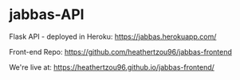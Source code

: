 # jabbas-API

Flask API - deployed in Heroku: https://jabbas.herokuapp.com/

Front-end Repo: https://github.com/heathertzou96/jabbas-frontend

We're live at: https://heathertzou96.github.io/jabbas-frontend/
